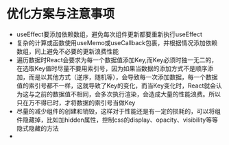 # 优化方案与注意事项
- useEffect要添加依赖数组，避免每次组件更新都要重新执行useEffect
- 复杂的计算或函数使用useMemo或useCallback包裹，并根据情况添加依赖数组，同上避免不必要的更新浪费性能
- 遍历数据时React会要求为每一个数据值添加Key,而Key必须时独一无二的，在选取Key值时尽量不要用索引号，因为如果当数据的添加方式不是顺序添加，而是以其他方式（逆序，随机等），会导致每一次添加数据，每一个数据值的索引号都不一样，这就导致了Key的变化，而当Key变化时，React就会认为这与之前的数据值不相同，会多次执行渲染，会造成大量的性能浪费。所以只在万不得已时，才将数据的索引号当做Key
- 尽量的减少组件的创建和销毁，这样对于性能还是有一定的损耗的，可以将组件隐藏掉，比如加hidden属性，控制css的display、opacity、visibility等等隐式隐藏的方法
- 
 